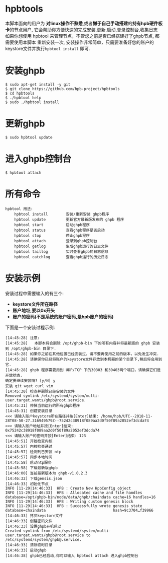 # hpbtools
本脚本面向的用户为 **对linux操作不熟悉**,或者**懒于自己手动搭建**的**持有hpb硬件板卡**的节点用户,
它会帮助你方便快速的完成安装,更新,启动,登录控制台,收集日志
如果你想使用 hpbtool 来管理节点，不管您之前是否已经搭建好了ghpb节点, 都需要使用本脚本
重新安装一次, 安装操作非常简单，只需要准备好您的账户的keystore文件并执行`hpbtool install`
即可.

# 安装ghpb
```
$ sudo apt-get install -y git
$ git clone https://github.com/hpb-project/hpbtools
$ cd hpbtools
$ ./hpbtool help
$ sudo ./hpbtool install
```

# 更新ghpb
```
$ sudo hpbtool update
```

# 进入ghpb控制台
```
$ hpbtool attach
```

# 所有命令
```
hpbtool 用法:
    hpbtool install        安装/重新安装 ghpb程序
    hpbtool update         更新官方最新版发布的 ghpb 程序
    hpbtool start          启动ghpb程序
    hpbtool status         查看ghpb程序是否启动
    hpbtool stop           停止ghpb程序
    hpbtool attach         登录到ghpb控制台
    hpbtool getlog         生成ghpb运行的日志文件
    hpbtool taillog        实时查看ghpb的日志信息
    hpbtool catchlog       查看ghpb运行的历史日志
```
# 安装示例
安装过程中需要输入的有三个:

* **keystore文件所在路径**
* **账户地址,要以0x开头**
* **账户的密码(不是系统的账户密码,是hpb账户的密码)** 

下面是一个安装过程示例:
```
[14:45:28] 注意:
[14:45:28]   本脚本将会删除 /opt/ghpb-bin 下的所有内容并将最新版的 ghpb 安装到 /opt/ghpb-bin 目录下. 
[14:45:28] 如果你之前在其他位置已经安装过，请不要再使用之前的版本，以免发生冲突.
[14:45:28] 请确保你已经将账户的keystore文件存放到本机器的某个目录下,稍后将会用到它.
[14:45:28] ghpb 程序需要用到 UDP/TCP 下的30303 和30403两个端口，请确保它们是开放状态.
确定要继续安装吗? [y/N] y
安装 git wget curl vim
[14:45:30] 检查并删除已经安装的文件
Removed symlink /etc/systemd/system/multi-user.target.wants/ghpb@root.service.
[14:45:31] 停掉当前运行的所有ghpb程序
[14:45:31] 创建安装目录
<<< 请输入账户keystore所在路径并按[Enter]结束: /home/hpb/UTC--2018-11-28T08-50-27.316949579Z--75242c38918f089aa2d0f50f89a2052ef3dcda74
<<< 请输入账户地址并按[Enter]结束: 0x75242c38918f089aa2d0f50f89a2052ef3dcda74
<<< 请输入账户的密码并按[Enter]结束: 123
[14:45:51] 开始检查内核
[14:45:57] 内核检查通过
[14:45:57] 检测到已安装 ntp
[14:45:57] 同步本地时间
[14:45:58] 启动ntp服务
[14:45:58] 下载最新版ghpb
[14:46:00] 当前最新版本为 ghpb-v1.0.2.3
[14:46:32] 下载gensis.json
[14:46:33] 初始化节点
INFO [11-29|14:46:33]  HPB : Create New HpbConfig object 
INFO [11-29|14:46:33]  HPB : Allocated cache and file handles  database=/opt/ghpb-bin/node/data/ghpb/chaindata cache=16 handles=16
INFO [11-29|14:46:33]  HPB : Writing custom genesis block 
INFO [11-29|14:46:33]  HPB : Successfully wrote genesis state  database=chaindata                              hash=9c3704…f39966
[14:46:33] 拷贝keystore文件
[14:46:33] 创建密码文件
[14:46:33] 设置ghpb开机启动
Created symlink from /etc/systemd/system/multi-user.target.wants/ghpb@root.service to /etc/systemd/system/ghpb@.service.
[14:46:33] 清除临时目录
[14:46:33] 启动ghpb
[14:46:38] ghpb已经启动,你可以输入 hpbtool attach 进入ghpb控制台
```


